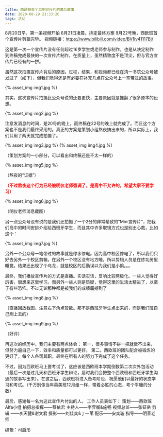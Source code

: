 ```yaml
---
title: 西欧班首个自制宣传片的幕后故事
date: 2020-08-29 21:33:26
tags: 活动
---
```


8月20日早，第一条视频开拍
8月21日凌晨，排定最终方案
8月22号晚，西欧班首个宣传片剪辑完毕。
视频链接：<https://www.bilibili.com/video/BV1iv41117Bj/>

<!--more-->

这是第一次一个宣传片没有任何超过16岁学生或老师参与制作，也是从决定制作到终稿完成最快的一次宣传片制作。在质量上，虽然精致度不是顶尖，但与官方宣传片已经有的一拼。

虽然这次拍摄宣传片背后的原因，过程，结果，和视频都已经在清一书院公众号被发过了（如下），但我们觉得还是有必要在补充几点在公众号上一笔带过的故事。

{% asset_img img1.jpg %}

其实，这次宣传片拍摄比公众号说的还要更快，主要原因就是推翻了很多原本的设想。

{% asset_img img2.jpg %}

注意发消息的时间，是20号的晚上，而终稿在22号的晚上就完成了。而且这个方案也不是我们最终采用的。真正的方案是策划小组熬夜搞出来的，所以实际上，我们只用了两天就完成拍摄了。

{% asset_img img3.jpg %}
{% asset_img img4.jpg %}

（策划方案的一小部分，可以看出和终稿还是不太一样的）

{% asset_img img5.jpg %}

（熬夜的“证据”）

**<font color="RED">（不过熬夜这个行为已经被明仪老师强调了，是高中不允许的，希望大家不要学习）</font>**

{% asset_img img6.jpg %}

（明仪老师消息截图）

另一点公众号没有说的是我们还拍摄了一个2分的非常精致的“Mini宣传片”，把我们高中的时间安排介绍给西班牙学生，而且其中许多取镜方式也是别出心裁，比如这个：

{% asset_img img7.jpg %}

另外一个公众号一笔带过的故事就是停水停电。因为高中校区停电了，所以我们只好去另外一个校区剪辑。在另外一个校区没有地方睡，所以剪辑人员是在练功房里睡觉。结果还出现了个乌龙，就是校区的后勤误以为我们是小偷。。。

最终，我们播放宣传片的方式是直播。实话实话，反响比较两极化。一些人觉得好厉害，很想来这里学习。而另外一些人则是质疑，觉得这里的生活太精进了，以至于有些恐怖。不过无论那种都是被我们的成绩震撼到了

{% asset_img img8.jpg %}

（直播回放截图。注意右下角点赞数。那不是西班牙学生点出来的，而是我们班自己刷上去的）

{% asset_img img9.jpg %}

（好评）

再这次的经历中，我们主要有两点体会：
第一，很多事情不拼一把就做不出来，但努力逼自己一下，效率和质量都可以更好。
第二，西欧班的团队配合被锻炼的更好了，每个人各司其职，最终在所有人的努力下完成了这个任务。

不过，因为西欧班马上要考试了，这应该是西欧班本学期倒数第二次次外包活动（最后一次是过几天和西班牙学生辩论，届时我们会把整个西欧班和西班牙学生沟通的故事写出来）。在这之后，西欧班将进入备考阶段，祝愿他们以最好的状态学习和考试。（千万别像当年英美班12月组一样，带着必胜的心态，考个平庸的分数）

最后，感谢每一名为这此宣传片付出的人。
工作人员表如下：
策划——西欧班Alfa小组
拍摄总指挥——蔡依君
主持人——李弈衡&施畅
视频总监——张钲岳
剪辑 ——李天健&谢文君
摄影——刘佳奕&丁一苇
配乐——安奕璇
指导——明善老师


编辑：司启彤